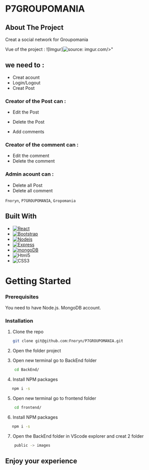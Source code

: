# P7GROUPOMANIA

## About The Project

Creat a social network for Groupomania

Vue of the project :
![Imgur]<img src="https://i.imgur.com/1NnzLWE.jpg" title="source: imgur.com"  style="display: inline-block; margin: 0 auto; max-width: 300px">/>"

## we need to :

* Creat acount
* Login/Logout
* Creat Post
### Creator of the Post can :
* Edit the Post
* Delete the Post

* Add comments
### Creator of the comment can : 
* Edit the comment
* Delete the comment
### Admin acount can :
* Delete all Post
* Delete all comment

 `Fnoryn`, `P7GROUPOMANIA`, `Gropomania`

## Built With

* [![React][React.js]][React-url]
* [![Bootstrap][Bootstrap.com]][Bootstrap-url]
* [![Nodejs][nodejs.org]][nodejs-url]
* [![Express][expressjs.com]][expressjs-url]
* [![mongoDB][mongodb.com]][mongodb-url]
* ![Html5]
* ![CSS3]
# Getting Started
### Prerequisites

You need to have Node.js.
MongoDB account.
### Installation

1. Clone the repo
   ```sh
   git clone git@github.com:Fnoryn/P7GROUPOMANIA.git
   ```
2. Open the folder project

3. Open new terminal go to BackEnd folder 
```sh
    cd BackEnd/
```
4. Install NPM packages
```sh
   npm i -s
```
5. Open new terminal go to frontend folder 
```sh
    cd frontend/
```
6. Install NPM packages
```sh
   npm i -s
```
7. Open the BackEnd folder in VScode explorer and creat 2 folder
```sh
    public -> images
```

## Enjoy your experience 
[React.js]: https://img.shields.io/badge/React-20232A?style=for-the-badge&logo=react&logoColor=61DAFB
[React-url]: https://reactjs.org/
[Bootstrap.com]: https://img.shields.io/badge/Bootstrap-563D7C?style=for-the-badge&logo=bootstrap&logoColor=white
[Bootstrap-url]: https://getbootstrap.com
[mongodb.com]: https://img.shields.io/badge/MongoDB-%234ea94b.svg?style=for-the-badge&logo=mongodb&logoColor=white
[mongodb-url]: https://www.mongodb.com/
[expressjs.com]: https://img.shields.io/badge/express.js-%23404d59.svg?style=for-the-badge&logo=express&logoColor=%2361DAFB
[expressjs-url]: https://expressjs.com
[Html5]: https://img.shields.io/badge/html5-%23E34F26.svg?style=for-the-badge&logo=html5&logoColor=white
[CSS3]: https://img.shields.io/badge/css3-%231572B6.svg?style=for-the-badge&logo=css3&logoColor=white
[nodejs.org]: https://img.shields.io/badge/node.js-6DA55F?style=for-the-badge&logo=node.js&logoColor=white
[nodejs-url]: https://nodejs.org







